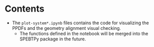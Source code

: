 # Contents

- The `plot-system*.ipynb` files contains the code for visualizing the PPDFs
  and the geometry alignment visual checking.
  - The functions defined in the notebook will be merged into the
    SPEBTPy package in the future.
